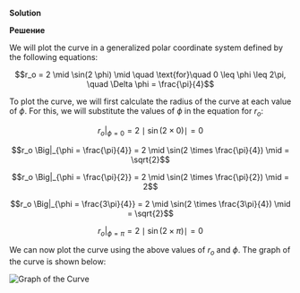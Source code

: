 

**Solution**

**Решение**

We will plot the curve in a generalized polar coordinate system defined by the following equations: 

$$r_o = 2 \mid \sin(2 \phi) \mid \quad \text{for}\quad 0 \leq \phi \leq 2\pi, \quad \Delta \phi = \frac{\pi}{4}$$

To plot the curve, we will first calculate the radius of the curve at each value of $\phi$. For this, we will substitute the values of $\phi$ in the equation for $r_o$: 

$$r_o \Big|_{\phi = 0} = 2 \mid \sin(2 \times 0) \mid = 0$$

$$r_o \Big|_{\phi = \frac{\pi}{4}} = 2 \mid \sin(2 \times \frac{\pi}{4}) \mid = \sqrt{2}$$

$$r_o \Big|_{\phi = \frac{\pi}{2}} = 2 \mid \sin(2 \times \frac{\pi}{2}) \mid = 2$$

$$r_o \Big|_{\phi = \frac{3\pi}{4}} = 2 \mid \sin(2 \times \frac{3\pi}{4}) \mid = \sqrt{2}$$

$$r_o \Big|_{\phi = \pi} = 2 \mid \sin(2 \times \pi) \mid = 0$$

We can now plot the curve using the above values of $r_o$ and $\phi$. The graph of the curve is shown below: 

![Graph of the Curve](https://i.imgur.com/FSsVJ2t.png)